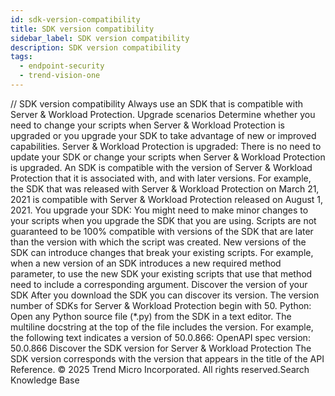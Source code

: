 ```yaml
---
id: sdk-version-compatibility
title: SDK version compatibility
sidebar_label: SDK version compatibility
description: SDK version compatibility
tags:
  - endpoint-security
  - trend-vision-one
---
```


/*<![CDATA[*/ $('#title').html($('meta[name=map-description]').attr('content')); /*]]>*/ SDK version compatibility Always use an SDK that is compatible with Server & Workload Protection. Upgrade scenarios Determine whether you need to change your scripts when Server & Workload Protection is upgraded or you upgrade your SDK to take advantage of new or improved capabilities. Server & Workload Protection is upgraded: There is no need to update your SDK or change your scripts when Server & Workload Protection is upgraded. An SDK is compatible with the version of Server & Workload Protection that it is associated with, and with later versions. For example, the SDK that was released with Server & Workload Protection on March 21, 2021 is compatible with Server & Workload Protection released on August 1, 2021. You upgrade your SDK: You might need to make minor changes to your scripts when you upgrade the SDK that you are using. Scripts are not guaranteed to be 100% compatible with versions of the SDK that are later than the version with which the script was created. New versions of the SDK can introduce changes that break your existing scripts. For example, when a new version of an SDK introduces a new required method parameter, to use the new SDK your existing scripts that use that method need to include a corresponding argument. Discover the version of your SDK After you download the SDK you can discover its version. The version number of SDKs for Server & Workload Protection begin with 50. Python: Open any Python source file (*.py) from the SDK in a text editor. The multiline docstring at the top of the file includes the version. For example, the following text indicates a version of 50.0.866: OpenAPI spec version: 50.0.866 Discover the SDK version for Server & Workload Protection The SDK version corresponds with the version that appears in the title of the API Reference. © 2025 Trend Micro Incorporated. All rights reserved.Search Knowledge Base